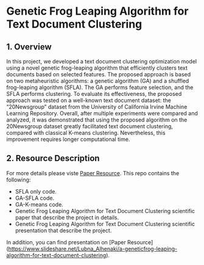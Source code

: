 # Genetic Frog Leaping Algorithm for Text Document Clustering



## 1. Overview

In this project, we developed a text document clustering optimization model using a novel genetic frog-leaping algorithm that efficiently clusters text documents based on selected features. The proposed approach is based on two metaheuristic algorithms: a genetic algorithm (GA) and a shuffled frog-leaping algorithm (SFLA). The GA performs feature selection, and the SFLA performs clustering. To evaluate its effectiveness, the proposed approach was tested on a well-known text document dataset: the “20Newsgroup” dataset from the University of California Irvine Machine Learning Repository. Overall, after multiple experiments were compared and analyzed, it was demonstrated that using the proposed algorithm on the 20Newsgroup dataset greatly facilitated text document clustering, compared with classical K-means clustering. Nevertheless, this improvement requires longer computational time.





## 2. Resource Description
For more details please viste [Paper Resource](https://www.techscience.com/cmc/2019/doi.php?id=6514). This repo contains the following:
* SFLA only code.
* GA-SFLA code.
* GA-K-means code.
* Genetic Frog Leaping Algorithm for Text Document Clustering scientific paper that describe the project in details.
* Genetic Frog Leaping Algorithm for Text Document Clustering scientific presentation that describe the project.

In addition, you can find presentation on [Paper Resource] (https://www.slideshare.net/Lubna_Alhenaki/a-geneticfrog-leaping-algorithm-for-text-document-clustering).






